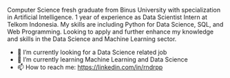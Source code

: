 Computer Science fresh graduate from Binus University with specialization in Artificial Intelligence. 1 year of experience as Data Scientist Intern at Telkom Indonesia. My skills are including Python for Data Science, SQL, and Web Programming. Looking to apply and further enhance my knowledge and skills in the Data Science and Machine Learning sector. 
- 🔭 I’m currently looking for a Data Science related job
- 🌱 I’m currently learning Machine Learning and Data Science
- 📫 How to reach me: https://linkedin.com/in/rndrpp



<!--
**rndrpp/rndrpp** is a ✨ _special_ ✨ repository because its `README.md` (this file) appears on your GitHub profile.

Here are some ideas to get you started:

- 🔭 I’m currently working on ...
- 🌱 I’m currently learning ...
- 👯 I’m looking to collaborate on ...
- 🤔 I’m looking for help with ...
- 💬 Ask me about ...
- 📫 How to reach me: ...
- 😄 Pronouns: ...
- ⚡ Fun fact: ...
-->
